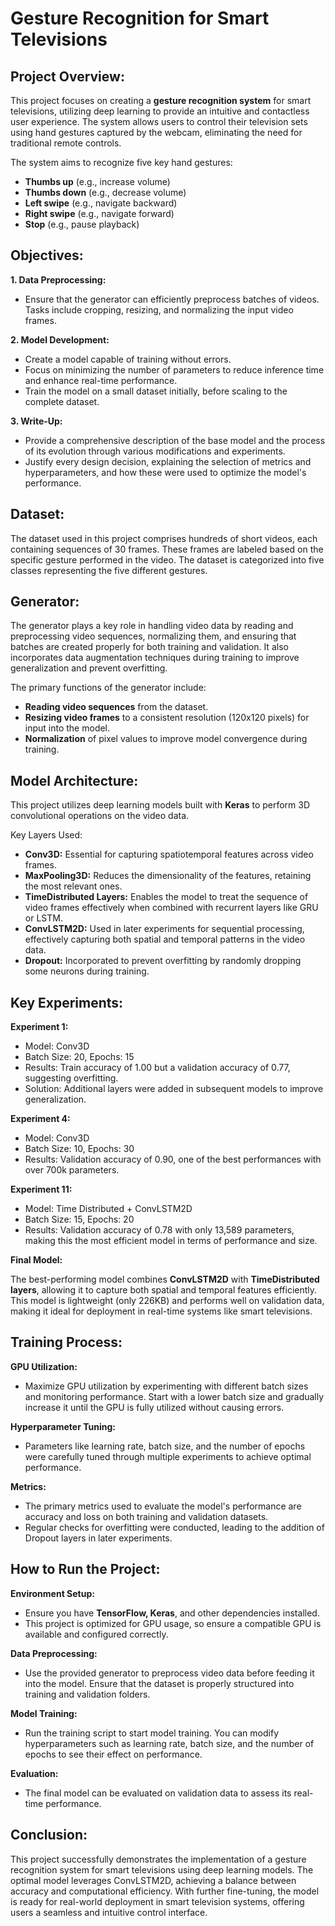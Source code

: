 # Gesture Recognition for Smart Televisions
## Project Overview:
This project focuses on creating a **gesture recognition system** for smart televisions, utilizing deep learning to provide an intuitive and contactless user experience. The system allows users to control their television sets using hand gestures captured by the webcam, eliminating the need for traditional remote controls.

The system aims to recognize five key hand gestures:
- **Thumbs up** (e.g., increase volume)
- **Thumbs down** (e.g., decrease volume)
- **Left swipe** (e.g., navigate backward)
- **Right swipe** (e.g., navigate forward)
- **Stop** (e.g., pause playback)
## Objectives:
**1. Data Preprocessing:**
   
- Ensure that the generator can efficiently preprocess batches of videos. Tasks include cropping, resizing, and normalizing the input video frames.
  
**2. Model Development:**
  
- Create a model capable of training without errors.
- Focus on minimizing the number of parameters to reduce inference time and enhance real-time performance.
- Train the model on a small dataset initially, before scaling to the complete dataset.
  
**3. Write-Up:**
  
- Provide a comprehensive description of the base model and the process of its evolution through various modifications and experiments.
- Justify every design decision, explaining the selection of metrics and hyperparameters, and how these were used to optimize the model's performance.
## Dataset:
The dataset used in this project comprises hundreds of short videos, each containing sequences of 30 frames. These frames are labeled based on the specific gesture performed in the video. The dataset is categorized into five classes representing the five different gestures.

## Generator:
The generator plays a key role in handling video data by reading and preprocessing video sequences, normalizing them, and ensuring that batches are created properly for both training and validation. It also incorporates data augmentation techniques during training to improve generalization and prevent overfitting.

The primary functions of the generator include:

- **Reading video sequences** from the dataset.
- **Resizing video frames** to a consistent resolution (120x120 pixels) for input into the model.
- **Normalization** of pixel values to improve model convergence during training.
## Model Architecture:
This project utilizes deep learning models built with **Keras** to perform 3D convolutional operations on the video data.

Key Layers Used:
- **Conv3D:** Essential for capturing spatiotemporal features across video frames.
- **MaxPooling3D:** Reduces the dimensionality of the features, retaining the most relevant ones.
- **TimeDistributed Layers:** Enables the model to treat the sequence of video frames effectively when combined with recurrent layers like GRU or LSTM.
- **ConvLSTM2D:** Used in later experiments for sequential processing, effectively capturing both spatial and temporal patterns in the video data.
- **Dropout:** Incorporated to prevent overfitting by randomly dropping some neurons during training.
## Key Experiments:
**Experiment 1:**

- Model: Conv3D
- Batch Size: 20, Epochs: 15
- Results: Train accuracy of 1.00 but a validation accuracy of 0.77, suggesting overfitting.
- Solution: Additional layers were added in subsequent models to improve generalization.
  
**Experiment 4:**

- Model: Conv3D
- Batch Size: 10, Epochs: 30
- Results: Validation accuracy of 0.90, one of the best performances with over 700k parameters.

**Experiment 11:**

- Model: Time Distributed + ConvLSTM2D
- Batch Size: 15, Epochs: 20
- Results: Validation accuracy of 0.78 with only 13,589 parameters, making this the most efficient model in terms of performance and size.
  
**Final Model:**

The best-performing model combines **ConvLSTM2D** with **TimeDistributed layers**, allowing it to capture both spatial and temporal features efficiently. This model is lightweight (only 226KB) and performs well on validation data, making it ideal for deployment in real-time systems like smart televisions.

## Training Process:
**GPU Utilization:**

- Maximize GPU utilization by experimenting with different batch sizes and monitoring performance. Start with a lower batch size and gradually increase it until the GPU is fully utilized without causing errors.
  
**Hyperparameter Tuning:**

- Parameters like learning rate, batch size, and the number of epochs were carefully tuned through multiple experiments to achieve optimal performance.
  
**Metrics:**

- The primary metrics used to evaluate the model's performance are accuracy and loss on both training and validation datasets.
- Regular checks for overfitting were conducted, leading to the addition of Dropout layers in later experiments.
## How to Run the Project:
**Environment Setup:**

- Ensure you have **TensorFlow, Keras**, and other dependencies installed.
- This project is optimized for GPU usage, so ensure a compatible GPU is available and configured correctly.
  
**Data Preprocessing:**

- Use the provided generator to preprocess video data before feeding it into the model. Ensure that the dataset is properly structured into training and validation folders.
  
**Model Training:**

- Run the training script to start model training. You can modify hyperparameters such as learning rate, batch size, and the number of epochs to see their effect on performance.
  
**Evaluation:**

- The final model can be evaluated on validation data to assess its real-time performance.
## Conclusion:
This project successfully demonstrates the implementation of a gesture recognition system for smart televisions using deep learning models. The optimal model leverages ConvLSTM2D, achieving a balance between accuracy and computational efficiency. With further fine-tuning, the model is ready for real-world deployment in smart television systems, offering users a seamless and intuitive control interface.
